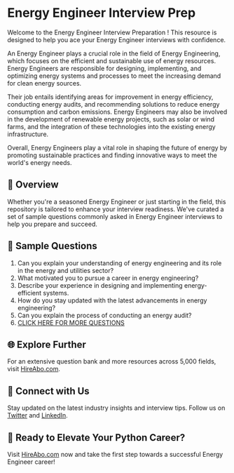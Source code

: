# Energy Engineer Interview Prep

Welcome to the Energy Engineer Interview Preparation ! This resource is designed to help you ace your Energy Engineer interviews with confidence.

An Energy Engineer plays a crucial role in the field of Energy Engineering, which focuses on the efficient and sustainable use of energy resources. Energy Engineers are responsible for designing, implementing, and optimizing energy systems and processes to meet the increasing demand for clean energy sources.

Their job entails identifying areas for improvement in energy efficiency, conducting energy audits, and recommending solutions to reduce energy consumption and carbon emissions. Energy Engineers may also be involved in the development of renewable energy projects, such as solar or wind farms, and the integration of these technologies into the existing energy infrastructure.

Overall, Energy Engineers play a vital role in shaping the future of energy by promoting sustainable practices and finding innovative ways to meet the world's energy needs.

## 🚀 Overview

Whether you're a seasoned Energy Engineer or just starting in the field, this repository is tailored to enhance your interview readiness. We've curated a set of sample questions commonly asked in Energy Engineer interviews to help you prepare and succeed.

## 📝 Sample Questions

1. Can you explain your understanding of energy engineering and its role in the energy and utilities sector?
2. What motivated you to pursue a career in energy engineering?
3. Describe your experience in designing and implementing energy-efficient systems.
4. How do you stay updated with the latest advancements in energy engineering?
5. Can you explain the process of conducting an energy audit?
6. [CLICK HERE FOR MORE QUESTIONS](https://hireabo.com/job/20_1_0/Energy%20Engineer)

## 🌐 Explore Further

For an extensive question bank and more resources across 5,000 fields, visit [HireAbo.com](https://www.hireabo.com).

## 📱 Connect with Us

Stay updated on the latest industry insights and interview tips. Follow us on [Twitter](https://twitter.com/hireabo) and [LinkedIn](https://www.linkedin.com/in/hire-abo-3609972a8/).

## 🚀 Ready to Elevate Your Python Career?

Visit [HireAbo.com](https://www.hireabo.com) now and take the first step towards a successful Energy Engineer career!